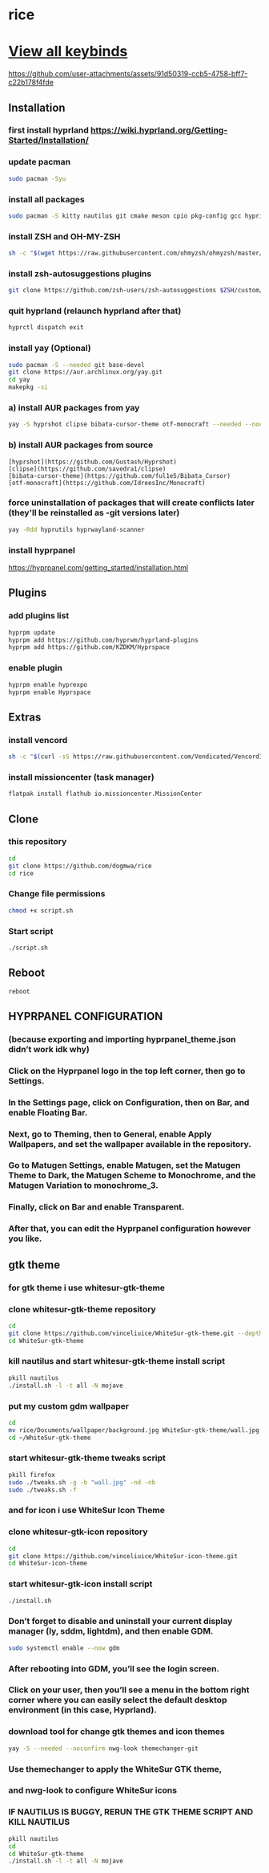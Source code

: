 # rice


# [View all keybinds](./binds.md)


https://github.com/user-attachments/assets/91d50319-ccb5-4758-bff7-c22b178f4fde




## Installation

### first install hyprland https://wiki.hyprland.org/Getting-Started/Installation/

### update pacman

```bash
sudo pacman -Syu
```
### install all packages 

```bash
sudo pacman -S kitty nautilus git cmake meson cpio pkg-config gcc hypridle hyprlock fuzzel keepassxc flatpak discord zsh fastfetch firefox gdm --needed --noconfirm
```

### install ZSH and OH-MY-ZSH 

```bash
sh -c "$(wget https://raw.githubusercontent.com/ohmyzsh/ohmyzsh/master/tools/install.sh -O -)"
```

### install zsh-autosuggestions plugins

```bash
git clone https://github.com/zsh-users/zsh-autosuggestions $ZSH/custom/plugins/zsh-autosuggestions
```

### quit hyprland (relaunch hyprland after that)


```bash
hyprctl dispatch exit
```

### install yay (Optional)

```bash
sudo pacman -S --needed git base-devel
git clone https://aur.archlinux.org/yay.git
cd yay
makepkg -si
```


### a) install AUR packages from yay

```bash
yay -S hyprshot clipse bibata-cursor-theme otf-monocraft --needed --noconfirm
```

### b) install AUR packages from source

    [hyprshot](https://github.com/Gustash/Hyprshot)
    [clipse](https://github.com/savedra1/clipse)
    [bibata-cursor-theme](https://github.com/ful1e5/Bibata_Cursor)
    [otf-monocraft](https://github.com/IdreesInc/Monocraft)




### force uninstallation of packages that will create conflicts later (they'll be reinstalled as -git versions later)


```bash
yay -Rdd hyprutils hyprwayland-scanner
```
### install hyprpanel

https://hyprpanel.com/getting_started/installation.html

## Plugins

### add plugins list

```bash
hyprpm update
hyprpm add https://github.com/hyprwm/hyprland-plugins
hyprpm add https://github.com/KZDKM/Hyprspace
```

### enable plugin

```bash
hyprpm enable hyprexpo
hyprpm enable Hyprspace
```


## Extras

### install vencord

```bash
sh -c "$(curl -sS https://raw.githubusercontent.com/Vendicated/VencordInstaller/main/install.sh)"
```
### install missioncenter (task manager)

```bash
flatpak install flathub io.missioncenter.MissionCenter
```

## Clone

### this repository


```bash
cd
git clone https://github.com/dogmwa/rice
cd rice
```

### Change file permissions

```bash
chmod +x script.sh
```
### Start script

```bash
./script.sh
```

## Reboot

```bash
reboot
```


## HYPRPANEL CONFIGURATION

### (because exporting and importing hyprpanel_theme.json didn’t work idk why)

### Click on the Hyprpanel logo in the top left corner, then go to Settings.
### In the Settings page, click on Configuration, then on Bar, and enable Floating Bar.

### Next, go to Theming, then to General, enable Apply Wallpapers, and set the wallpaper available in the repository.

### Go to Matugen Settings, enable Matugen, set the Matugen Theme to Dark, the Matugen Scheme to Monochrome, and the Matugen Variation to monochrome_3.

### Finally, click on Bar and enable Transparent.

### After that, you can edit the Hyprpanel configuration however you like.



## gtk theme


### for gtk theme i use whitesur-gtk-theme

### clone whitesur-gtk-theme repository


```bash
cd
git clone https://github.com/vinceliuice/WhiteSur-gtk-theme.git --depth=1
cd WhiteSur-gtk-theme
```

### kill nautilus and start whitesur-gtk-theme install script

```bash
pkill nautilus
./install.sh -l -t all -N mojave
```

### put my custom gdm wallpaper

```bash
cd
mv rice/Documents/wallpaper/background.jpg WhiteSur-gtk-theme/wall.jpg
cd ~/WhiteSur-gtk-theme
```

### start whitesur-gtk-theme tweaks script

```bash
pkill firefox
sudo ./tweaks.sh -g -b "wall.jpg" -nd -nb
sudo ./tweaks.sh -f
```

### and for icon i use WhiteSur Icon Theme

### clone whitesur-gtk-icon repository

```bash
cd
git clone https://github.com/vinceliuice/WhiteSur-icon-theme.git
cd WhiteSur-icon-theme
```

### start whitesur-gtk-icon install script

```bash
./install.sh
```

### Don’t forget to disable and uninstall your current display manager (ly, sddm, lightdm), and then enable GDM.

```bash
sudo systemctl enable --now gdm
```


### After rebooting into GDM, you’ll see the login screen.
### Click on your user, then you’ll see a menu in the bottom right corner where you can easily select the default desktop environment (in this case, Hyprland).

### download tool for change gtk themes and icon themes

```bash
yay -S --needed --noconfirm nwg-look themechanger-git
```

### Use themechanger to apply the WhiteSur GTK theme,
### and nwg-look to configure WhiteSur icons

### IF NAUTILUS IS BUGGY, RERUN THE GTK THEME SCRIPT AND KILL NAUTILUS

```bash
pkill nautilus
cd
cd WhiteSur-gtk-theme
./install.sh -l -t all -N mojave
```
